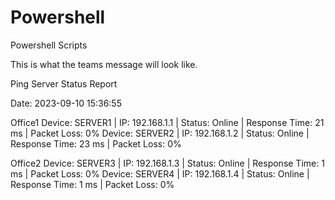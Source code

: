 # Powershell
Powershell Scripts

This is what the teams message will look like.

Ping Server Status Report


Date: 2023-09-10 15:36:55

Office1
Device: SERVER1 | IP: 192.168.1.1 | Status: Online | Response Time: 21 ms | Packet Loss: 0%
Device: SERVER2 | IP: 192.168.1.2 | Status: Online | Response Time: 23 ms | Packet Loss: 0%

Office2
Device: SERVER3 | IP: 192.168.1.3 | Status: Online | Response Time: 1 ms | Packet Loss: 0%
Device: SERVER4 | IP: 192.168.1.4 | Status: Online | Response Time: 1 ms | Packet Loss: 0%

